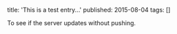 title: 'This is a test entry...'
published: 2015-08-04
tags: []

To see if the server updates without pushing.
